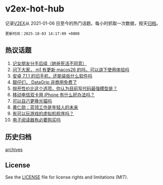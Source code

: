 # v2ex-hot-hub

 记录[V2EX](https://www.v2ex.com/)从 2021-01-06 日至今的热门话题。每小时抓取一次数据，按天[归档](archives)。

`更新时间：2025-10-03 14:17:09 +0800`

## 热议话题

1. [记女朋友分手后续（她爸死活不同意）](https://www.v2ex.com/t/1163215)
1. [问下大家， m1 有更新 macos26 的吗，可以讲下使用体验吗](https://www.v2ex.com/t/1163173)
1. [安卓 7.1.1 的旧手机，还能装些什么软件吗](https://www.v2ex.com/t/1163191)
1. [靓仔们， DataGrip 非商用免费了](https://www.v2ex.com/t/1163202)
1. [抛开性价比这个选项，你认为目前写代码最强模型是？](https://www.v2ex.com/t/1163230)
1. [移动电信双卡用 iPhone 有什么好办法吗？](https://www.v2ex.com/t/1163177)
1. [可以自己更换光猫吗](https://www.v2ex.com/t/1163205)
1. [黄仁勋：蓝领工作是年轻人的未来](https://www.v2ex.com/t/1163211)
1. [有可以玩游戏的虚拟机程序吗？](https://www.v2ex.com/t/1163149)
1. [电子阅读器有必要购买吗](https://www.v2ex.com/t/1163217)

## 历史归档

[archives](archives)

## License

See the [LICENSE](LICENSE) file for license rights and limitations (MIT).
